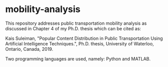 # mobility-analysis

This repository addresses public transportation mobility analysis as discussed in Chapter 4 of my Ph.D. thesis which can be cited as:

Kais Suleiman, "Popular Content Distribution in Public Transportation Using Artificial Intelligence Techniques.", Ph.D. thesis, University of Waterloo, Ontario, Canada, 2019.

Two programming languages are used, namely: Python and MATLAB.
